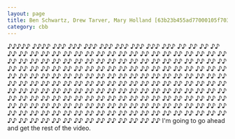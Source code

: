 ```yaml
---
layout: page
title: Ben Schwartz, Drew Tarver, Mary Holland [63b23b455ad77000105f7037].mp3.wav
category: cbb 
---
```


♪♪♪♪♪ ♪♪♪♪ ♪♪♪ ♪♪♪ ♪♪♪ ♪♪♪ ♪♪♪ ♪♪♪ ♪♪♪ ♪♪♪ ♪♪ ♪♪ ♪♪ ♪♪ ♪♪ ♪♪ ♪♪ ♪♪ ♪♪ ♪♪ ♪♪ ♪♪ ♪♪ ♪♪ ♪♪ ♪♪ ♪♪ ♪♪ ♪♪ ♪♪ ♪♪ ♪♪ ♪♪ ♪♪ ♪♪ ♪♪ ♪♪ ♪♪ ♪♪ ♪♪ ♪♪ ♪♪ ♪♪ ♪♪ ♪♪ ♪♪ ♪♪ ♪♪ ♪♪ ♪♪ ♪♪ ♪♪ ♪♪ ♪♪ ♪♪ ♪♪ ♪♪ ♪♪ ♪♪ ♪♪ ♪♪ ♪♪ ♪♪ ♪♪ ♪♪ ♪♪ ♪♪ ♪♪ ♪♪ ♪♪ ♪♪ ♪♪ ♪♪ ♪♪ ♪♪ ♪♪ ♪♪ ♪♪ ♪♪ ♪♪ ♪♪ ♪♪ ♪♪ ♪♪ ♪♪ ♪♪ ♪♪ ♪♪ ♪♪ ♪♪ ♪♪ ♪♪ ♪♪ ♪♪ ♪♪ ♪♪ ♪♪ ♪♪ ♪♪ ♪♪ ♪♪ ♪♪ ♪♪ ♪♪ ♪♪ ♪♪ ♪♪ ♪♪ ♪♪ ♪♪ ♪♪ ♪♪ ♪♪ ♪♪ ♪♪ ♪♪ ♪♪ ♪♪ ♪♪ ♪♪ ♪♪ ♪♪ ♪♪ ♪♪ ♪♪ ♪♪ ♪♪ ♪♪ ♪♪ ♪♪ ♪♪ ♪♪ ♪♪ ♪♪ ♪♪ ♪♪ ♪♪ ♪♪ ♪♪ ♪♪ ♪♪ ♪♪ ♪♪ ♪♪ ♪♪ ♪♪ ♪♪ ♪♪ ♪♪ ♪♪ ♪♪ ♪♪ ♪♪ ♪♪ ♪♪ ♪♪ ♪♪ ♪♪ ♪♪ ♪♪ ♪♪ ♪♪ ♪♪ ♪♪ ♪♪ ♪♪ ♪♪ ♪♪ ♪♪ ♪♪ ♪♪ ♪♪ ♪♪ ♪♪ ♪♪ ♪♪ ♪♪ ♪♪ ♪♪ ♪♪ ♪♪ ♪♪ ♪♪ ♪♪ ♪♪ ♪♪ ♪♪ ♪♪ ♪♪ ♪♪ ♪♪ ♪♪ ♪♪ ♪♪ ♪♪ ♪♪ ♪♪ ♪♪ ♪♪ ♪♪ ♪♪ ♪♪ ♪♪ ♪♪ ♪♪ ♪♪ ♪♪ ♪♪ I'm going to go ahead and get the rest of the video.
